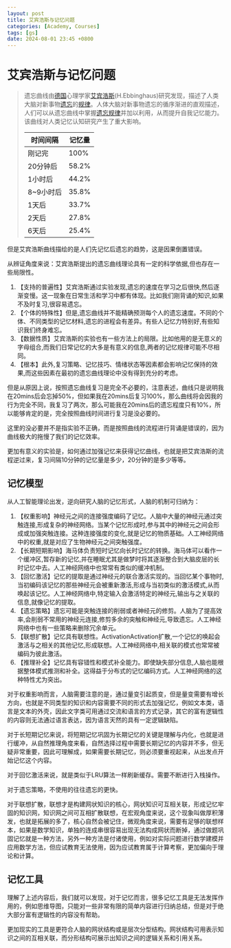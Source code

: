 ```yaml
---
layout: post
title: 艾宾浩斯与记忆问题
categories: [Academy, Courses]
tags: [gs]
date: 2024-08-01 23:45 +0800 
---
```


# 艾宾浩斯与记忆问题

> 遗忘曲线由[德国](https://baike.baidu.com/item/德国/147953?fromModule=lemma_inlink)心理学家[艾宾浩斯](https://baike.baidu.com/item/艾宾浩斯/4348102?fromModule=lemma_inlink)(H.Ebbinghaus)研究发现，描述了人类大脑对新事物[遗忘](https://baike.baidu.com/item/遗忘/17196693?fromModule=lemma_inlink)的[规律](https://baike.baidu.com/item/规律/3311038?fromModule=lemma_inlink)。人体大脑对新事物遗忘的循序渐进的直观描述，人们可以从遗忘曲线中掌握[遗忘规律](https://baike.baidu.com/item/遗忘规律/5145210?fromModule=lemma_inlink)并加以利用，从而提升自我记忆能力。该曲线对人类记忆认知研究产生了重大影响。
>
> | 时间间隔  | 记忆量 |
> | --------- | ------ |
> | 刚记完    | 100%   |
> | 20分钟后  | 58.2%  |
> | 1小时后   | 44.2%  |
> | 8~9小时后 | 35.8%  |
> | 1天后     | 33.7%  |
> | 2天后     | 27.8%  |
> | 6天后     | 25.4%  |

但是艾宾浩斯曲线描绘的是人们先记忆后遗忘的趋势，这是因果倒置错误。

从辨证角度来说：艾宾浩斯提出的遗忘曲线理论具有一定的科学依据,但也存在一些局限性。

1. 【支持的普遍性】艾宾浩斯通过实验发现,遗忘的速度在学习之后很快,然后逐渐变慢。这一现象在日常生活和学习中都有体现。比如我们刚背诵的知识,如果不及时复习,很容易遗忘。
2. 【个体的特殊性】但是,遗忘曲线并不能精确预测每个人的遗忘速度。不同的个体、不同类型的记忆材料,遗忘的进程会有差异。有些人记忆力特别好,有些知识我们终身难忘。
3. 【数据性质】艾宾浩斯的实验也有一些方法上的局限。比如他用的是无意义的字母组合,而我们日常记忆的大多是有意义的信息,两者的记忆规律可能不尽相同。
4. 【根本】此外,复习策略、记忆技巧、情绪状态等因素都会影响记忆保持的效果,而这些因素在最初的遗忘曲线理论中没有得到充分的考虑。

但是从原因上说，按照遗忘曲线复习是完全不必要的，注意表述，曲线只是说明我在20mins后会忘掉50%，但如果我在20mins后复习100%，那么曲线将会因我的行为完全不同，我复习了两次，那么可能我在20mins后的遗忘程度只有10%，所以能够肯定的是，完全按照曲线时间进行复习是没必要的。

这里的没必要并不是指实验不正确，而是按照曲线的流程进行背诵是错误的，因为曲线极大的拖慢了我们的记忆效率。

更加有意义的实验是，如何通过加强记忆来获得记忆曲线，也就是把艾宾浩斯的流程逆过来，复习间隔10分钟的记忆量是多少，20分钟的是多少等等。

## 记忆模型

从人工智能理论出发，逆向研究人脑的记忆形式，人脑的机制可归纳为：

1. 【权重影响】神经元之间的连接强度编码了记忆。人脑中大量的神经元通过突触连接,形成复杂的神经网络。当某个记忆形成时,参与其中的神经元之间会形成或加强突触连接。这种连接强度的变化,就是记忆的物质基础。人工神经网络中的权重,就是对应了生物神经元之间突触强度。
2. 【长期短期影响】海马体负责短时记忆向长时记忆的转换。海马体可以看作一个缓冲区,暂存新的记忆,并在睡眠尤其是做梦时将其逐渐整合到大脑皮层的长时记忆中去。人工神经网络中也常常有类似的缓冲机制。
3. 【回忆激活】记忆的提取是通过神经元的联合激活实现的。当回忆某个事物时,当初编码该记忆的那些神经元会被重新激活,形成与当初类似的激活模式,从而唤起该记忆。人工神经网络中,特定输入会激活特定的神经元,输出与之关联的信息,就像记忆的提取。
4. 【遗忘策略】遗忘可能是突触连接的削弱或者神经元的修剪。人脑为了提高效率,会削弱不常用的神经元连接,修剪多余的突触和神经元,导致遗忘。人工神经网络中也有一些策略来删除冗余单元。
5. 【联想扩散】记忆具有联想性。ActivationActivation扩散,一个记忆的唤起会激活与之相关的其他记忆,形成联想。人工神经网络中,相关联的模式也常常被编码为彼此激活。
6. 【推理补全】记忆具有容错性和模式补全能力。即使缺失部分信息,人脑也能根据整体模式推测和补全。这得益于分布式的记忆编码方式。人工神经网络的这种特性尤为突出。

对于权重影响而言，人脑需要注意的是，通过量变引起质变，但是量变需要有增长方向，也就是不同类型的知识和内容需要不同的形式去加强记忆，例如文本类，语言是文本的外壳，因此文字类可用通过交流和语言的方式记录，其它的富有逻辑性的内容则无法通过语言表达，因为语言天然的具有一定逻辑缺陷。

对于长短期记忆来说，将短期记忆巩固为长期记忆的关键是理解与内化，也就是进行缓冲，从自然推理角度来看，自然选择过程中需要长期记忆的内容并不多，但无疑非常重要，因此可理解成，如果需要长期记忆，则必须要重视起来，从出发点开始记忆这个内容。

对于回忆激活来说，就是类似于LRU算法一样刷新缓存。需要不断进行入栈操作。

对于遗忘策略，不使用的往往遗忘的更快。

对于联想扩散，联想才是构建网状知识的核心，网状知识可互相关联，形成记忆牢固的知识网，知识网之间可互相扩散联想，在宏观角度来说，这个现象叫做厚积薄发，也就是拓展的多了，核心自然会被记住，微观角度来说，需要有足够的联想样本，如果是数学知识，单独的连成串很容易出现无法构成网状而断掉，通过做题巩固记忆就是一种方法，另外一种方法是付诸使用，例如对实际问题进行数学建模并应用数学方法，但应试教育无法使用，因为应试教育属于计算考察，更加偏向于理论和计算。

## 记忆工具

理解了上述内容后，我们就可以发现，对于记忆而言，很多记忆工具是无法发挥作用的，例如思维导图，只能对一些非常有限的简单内容进行归纳总结，但是对于绝大部分富有逻辑性的内容没有帮助。

更加现实的工具是更符合人脑的网状结构或是层次分型结构。网状结构可用表示知识之间的互相关联，而分形结构可展示出知识之间的逻辑关系和引用关系。